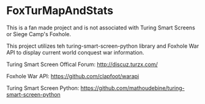 # FoxTurMapAndStats

This is a fan made project and is not associated with Turing Smart Screens or Siege Camp's Foxhole.

This project utilizes teh turing-smart-screen-python library and Foxhole War API to display current world conquest war information.

Turing Smart Screen Offical Forum:
http://discuz.turzx.com/

Foxhole War API:
https://github.com/clapfoot/warapi

Turing Smart Screen Python:
https://github.com/mathoudebine/turing-smart-screen-python


